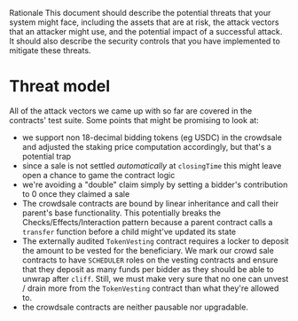 Rationale
This document should describe the potential threats that your system might face, including the assets that are at risk, the attack vectors that an attacker might use, and the potential impact of a successful attack. It should also describe the security controls that you have implemented to mitigate these threats.

# Threat model

All of the attack vectors we came up with so far are covered in the contracts' test suite. Some points that might be promising to look at:

- we support non 18-decimal bidding tokens (eg USDC) in the crowdsale and adjusted the staking price computation accordingly, but that's a potential trap
- since a sale is not settled _automatically_ at `closingTime` this might leave open a chance to game the contract logic
- we're avoiding a "double" claim simply by setting a bidder's contribution to 0 once they claimed a sale
- The crowdsale contracts are bound by linear inheritance and call their parent's base functionality. This potentially breaks the Checks/Effects/Interaction pattern because a parent contract calls a `transfer` function before a child might've updated its state
- The externally audited `TokenVesting` contract requires a locker to deposit the amount to be vested for the beneficiary. We mark our crowd sale contracts to have `SCHEDULER` roles on the vesting contracts and ensure that they deposit as many funds per bidder as they should be able to unwrap after `cliff`. Still, we must make very sure that no one can unvest / drain more from the `TokenVesting` contract than what they're allowed to.
- the crowdsale contracts are neither pausable nor upgradable.
